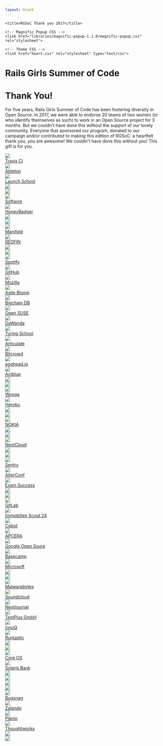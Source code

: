 ```yaml
---
layout: blank
---
```

<head>
  <meta charset="UTF-8">
    <meta name="viewport" content="width=device-width, initial-scale=1.0">
    <meta http-equiv="Cache-Control" content="public">
    <meta http-equiv="Cache-Control" content="max-age=3600">
    <meta http-equiv="Cache-Control" content="must-revalidate">

    <title>RGSoC Thank you 2017</title>

    <!-- Magnific Popup CSS -->
    <link href="libraries/magnific-popup-1.1.0/magnific-popup.css" rel="stylesheet">

    <!-- Theme CSS -->
    <link href="heart.css" rel="stylesheet" type="text/css">
</head>

<body>
    <div class="header">
        <h1>
            Rails Girls Summer of Code
        </h1>
    </div>
    <div class="headerText">
        <h1>
            Thank You!
        </h1>
        <p>
            For five years, Rails Girls Summer of Code has been fostering diversity in Open Source. In 2017, we were able to endorse 20 teams of two women (or who identify themselves as such) to work in an Open Source project for 3 months. But we couldn't have done this without the support of our lovely community. Everyone that sponsored our program, donated to our campaign and/or contributed to making this edition of RGSoC: a heartfelt thank you, you are awesome! We couldn't have done this without you! This gift is for you.
        </p>
    </div>
    <div class="wrapper">
        <div class= "centerWrapper">
            <div class="gridWrapper">
                <div></div>
                <div class="size5">
                    <a class="sponsorsBox" href="img/photos/heart.png" title="The astonishing RGSoC partner: Travis CI (image credits: Inês Coelho)">
                        <img src="img/photos_min/heart.png" class="photo_size5">
                        <div class="sponsorNameBox">
                            <div class="sponsorName">
                                Travis CI
                            </div>
                        </div>
                    </a>
                </div>
                <div class="size1">
                    <a class="sponsorsBox" href="img/photos/heart.png" title="Ableton, Bronze Sponsor of RGSoC 2017 (image credits: RGSoC)">
                        <img src="img/photos_min/heart.png" class="photo_size1">
                        <div class="sponsorNameBox">
                            <div class="sponsorName">
                                Ableton
                            </div>
                        </div>
                    </a>
                </div>
                <div class="size1">
                    <a class="sponsorsBox" href="img/photos/LaunchSchool.jpg" title="Launch School, proud 4th time sponsor of RGSoC (image credits: RGSoC)">
                        <img src="img/photos_min/LaunchSchool.jpg" class="photo_size1">
                        <div class="sponsorNameBox">
                            <div class="sponsorName">
                                Launch School
                            </div>
                        </div>
                    </a>
                </div>
                <div></div>
                <div class="size3">
                    <a class="sponsorsBox" href="img/photos/donors.jpg" title="All the superb persons that donated to make RGSoC 2017 a reality! (image credits: RGSoC)">
                        <img src="img/photos_min/donors.jpg" class="photo_size3">
                        <div class="sponsorNameBox">
                            <div class="sponsorName">
                                <img src="img/rgsoc.png" class="photo_size3">
                            </div>
                        </div>
                    </a>
                </div>
                <div class="size2V">
                    <a class="sponsorsBox" href="img/photos/softwire.jpg" title="Softwire, our silver sponsor (image credits: Janakshi Dulanga)">
                        <img src="img/photos_min/softwire.jpg" class="photo_size2V">
                        <div class="sponsorNameBox">
                            <div class="sponsorName">Softwire</div>
                        </div>
                    </a>
                </div>
                <div class="size1">
                    <a class="sponsorsBox" href="img/photos/honeybadger.jpg" title="HoneyBadger, fourth time sponsor of RGSoC (image credits: Jessica Leach)">
                        <img src="img/photos_min/honeybadger.jpg" class="photo_size1">
                        <div class="sponsorNameBox">
                            <div class="sponsorName">
                                HoneyBadger
                            </div>
                        </div>
                    </a>
                </div>
                <div class="size1">
                    <a class="sponsorsBox" href="img/photos/swag1.png" title="Our Swag package arrived to Albania! (Imeage Credits: team Codeaholics)">
                        <img src="img/photos_min/swag1.png" class="photo_size1">
                        <div class="sponsorNameBox">
                            <div class="sponsorName">
                                <img src="img/rgsoc.png" class="photo_size1">
                            </div>
                        </div>
                    </a>
                </div>
                <div></div>
                <div class="size1">
                    <a class="sponsorsBox" href="img/photos/heart.png" title="Our silver sponsor, Manifold (image credits: RGSoC)">
                        <img src="img/photos_min/heart.png" class="photo_size1">
                        <div class="sponsorNameBox">
                            <div class="sponsorName">
                                Manifold
                            </div>
                        </div>
                    </a>
                </div>
                <div class="size1">
                    <a class="sponsorsBox" href="img/photos/redfin.jpg" title="REDFIN, silver sponsor of RGSoC 2017 (image credits: RGSoC)">
                        <img src="img/photos_min/redfin.jpg" class="photo_size1">
                        <div class="sponsorNameBox">
                            <div class="sponsorName">
                                REDFIN
                            </div>
                        </div>
                    </a>
                </div> 
                <div class="size1">
                    <a class="sponsorsBox" href="img/photos/swag2.png" title="Our Swag packages arrive at every corner of the world! (image credits: Mayar Alaa)">
                        <img src="img/photos_min/swag2.png" class="photo_size1">
                        <div class="sponsorNameBox">
                            <div class="sponsorName">
                                <img src="img/rgsoc.png" class="photo_size1">
                            </div>
                        </div>
                    </a>
                </div>
                <div class="size1">
                    <a class="sponsorsBox" href="img/photos/heart.png" title="RGSoC silver sponsor - Spotify (image credits: )">
                        <img src="img/photos_min/heart.png" class="photo_size1">
                        <div class="sponsorNameBox">
                            <div class="sponsorName">
                                Spotify
                            </div>
                        </div>
                    </a>
                </div>
                <div class="size5">
                    <a class="sponsorsBox" href="img/photos/github.jpg" title="GitHub, our remarkable partner! (image credits: Y S Ramya)">
                        <img src="img/photos_min/github.jpg" class="photo_size5">
                        <div class="sponsorNameBox">
                            <div class="sponsorName">
                                GitHub
                            </div>
                        </div>
                    </a>
                </div>
                <div class="size2V">
                    <a class="sponsorsBox" href="img/photos/mozilla.jpg" title="Our silver sponsor Mozilla! (image credits: Anika Lindtner)">
                        <img src="img/photos_min/mozilla.jpg" class="photo_size2V">
                        <div class="sponsorNameBox">
                            <div class="sponsorName">
                                Mozilla
                            </div>
                        </div>
                    </a>
                </div>
                <div class="size1">
                    <a class="sponsorsBox" href="img/photos/agilebloom.jpg" title="Agile Bloom, our bronze sponsor (image credits: RGSoC)">
                        <img src="img/photos_min/agilebloom.jpg" class="photo_size1">
                        <div class="sponsorNameBox">
                            <div class="sponsorName">
                                Agile Bloom
                            </div>
                        </div>
                    </a>
                </div>
                <div class="size1">
                    <a class="sponsorsBox" href="img/photos/heart.png" title="RGSoC 2017 bronze sponsor: Bigchain DB (image credits: RGSoC)">
                        <img src="img/photos_min/heart.png" class="photo_size1">
                        <div class="sponsorNameBox">
                            <div class="sponsorName">
                                Bigchain DB
                            </div>
                        </div>
                    </a>
                </div>
                <div class="size1">
                    <a class="sponsorsBox" href="img/photos/openSUSE.jpg" title="Open SUSE's Geeko chameleon, our bronze sponsor (image credits: Jona Azizaj)">
                        <img src="img/photos_min/openSUSE.jpg" class="photo_size1">
                        <div class="sponsorNameBox">
                            <div class="sponsorName">
                                Open SUSE
                            </div>
                        </div>
                    </a>
                </div>
                <div class="size2H">
                    <a class="sponsorsBox" href="img/photos/dawanda.jpg" title="Proud 4th time RGSoC sponsor, Da Wanda! (image credits: RGSoC)">
                        <img src="img/photos_min/dawanda.jpg" class="photo_size2H">
                        <div class="sponsorNameBox">
                            <div class="sponsorName">
                                DaWanda
                            </div>
                        </div>
                    </a>
                </div>
                <div class="size1">
                    <a class="sponsorsBox" href="img/photos/turing.jpg" title="Turing School, our bronze sponsor (image credits: Ramon Huidobro)">
                        <img src="img/photos_min/turing.jpg" class="photo_size1">
                        <div class="sponsorNameBox">
                            <div class="sponsorName">
                                Turing School
                            </div>
                        </div>
                    </a>
                </div>
                <div class="size1">
                    <a class="sponsorsBox" href="img/photos/articulate.jpg" title="Articulate, sponsoring RGSoC for the 4th time! (image credits: Ana Sofia Pinho)">
                        <img src="img/photos_min/articulate.jpg" class="photo_size1">
                        <div class="sponsorNameBox">
                            <div class="sponsorName">
                                Articulate
                            </div>
                        </div>
                    </a>
                </div>
                <div class="size2H">
                    <a class="sponsorsBox" href="img/photos/bitcrowd.jpg" title="Silver sponsor Bitcrowd! (image credits: RGSoC)">
                        <img src="img/photos_min/bitcrowd.jpg" class="photo_size2H">
                        <div class="sponsorNameBox">
                            <div class="sponsorName">
                                Bitcrowd
                            </div>
                        </div>
                    </a>
                </div>
                <div class="size1">
                    <a class="sponsorsBox" href="img/photos/egghead.jpg" title="RGSoC 2017 bronze sponsor: egghead.io! (image credits: Lucas Pinto)">
                        <img src="img/photos_min/egghead.jpg" class="photo_size1">
                        <div class="sponsorNameBox">
                            <div class="sponsorName">
                                egghead.io
                            </div>
                        </div>
                    </a>
                </div>
                <div class="size1">
                    <a class="sponsorsBox" href="img/photos/heart.png" title="Actblue, bronze sponsor of RGSoC 2017 (image credits: RGSoC)">
                        <img src="img/photos_min/heart.png" class="photo_size1">
                        <div class="sponsorNameBox">
                            <div class="sponsorName">
                                Actblue
                            </div>
                        </div>
                    </a>
                </div>
                <div class="size1">
                    <a class="sponsorsBox" href="img/photos/orga1.png" title="RGSoC end of summer celebration at Mozilla (image credits: Anika Lindtner)">
                        <img src="img/photos_min/orga1.png" class="photo_size1">
                        <div class="sponsorNameBox">
                            <div class="sponsorName">
                                <img src="img/rgsoc.png" class="photo_size1">
                            </div>
                        </div>
                    </a>
                </div>
                <div class="size1">
                    <a class="sponsorsBox" href="img/photos/wooga.jpg" title="Wooga, sponsoring RGSoC since our first edition! <3 (image credits: Mayar Alaa)">
                        <img src="img/photos_min/wooga.jpg" class="photo_size1">
                        <div class="sponsorNameBox">
                            <div class="sponsorName">
                                Wooga
                            </div>
                        </div>
                    </a>
                </div>
                <div class="size1">
                    <a class="sponsorsBox" href="img/photos/heroku.jpg" title="Our bronze sponsor, Heroku! (image credits: Rails Girls Summer of Code)">
                        <img src="img/photos_min/heroku.jpg" class="photo_size1">
                        <div class="sponsorNameBox">
                            <div class="sponsorName">
                                Heroku
                            </div>
                        </div>
                    </a>
                </div>
                <div class="size1">
                    <a class="sponsorsBox" href="img/photos/swag6.jpg" title="The cat is in the box with RGSoC swag! (image credits: Lucas Pinto)">
                        <img src="img/photos_min/swag6.jpg" class="photo_size1">
                        <div class="sponsorNameBox">
                            <div class="sponsorName">
                                <img src="img/rgsoc.png" class="photo_size1">
                            </div>
                        </div>
                    </a>
                </div>
                <div class="size4">
                    <a class="sponsorsBox" href="img/photos/nokia.jpg" title="Platinum sponsor, Nokia! (image credits: Juliana Dias)">
                        <img src="img/photos_min/nokia.jpg" class="photo_size4">
                        <div class="sponsorNameBox">
                            <div class="sponsorName">
                                NOKIA
                            </div>
                        </div>
                    </a>
                </div>
                <div class="size1">
                    <a class="sponsorsBox" href="img/photos/swag3.png" title="Even cats love receiving RGSoC swag (image credits: Inês Coelho)">
                        <img src="img/photos_min/swag3.png" class="photo_size1">
                        <div class="sponsorNameBox">
                            <div class="sponsorName">
                                <img src="img/rgsoc.png" class="photo_size1">
                            </div>
                        </div>
                    </a>
                </div>
                <div class="size1">
                    <a class="sponsorsBox" href="img/photos/nextcloud.jpg" title="NextCloud, bronze sponsor of RGSoC 2017! (image credits: Jona Azizaj)">
                        <img src="img/photos_min/nextcloud.jpg" class="photo_size1">
                        <div class="sponsorNameBox">
                            <div class="sponsorName">
                                NextCloud
                            </div>
                        </div>
                    </a>
                </div>
                <div class="size5">
                    <a class="sponsorsBox" href="img/photos/general.jpg" title="In 2017, RGSoC fostered 40 persons (20 teams) from underrepresented groups in tech to work in OSS. With your help, we are changing the world! (image credits: RGSoC)">
                        <img src="img/photos_min/general.jpg" class="photo_size5">
                        <div class="sponsorNameBox">
                            <div class="sponsorName">
                                <img src="img/rgsoc.png" class="photo_size5">
                            </div>
                        </div>
                    </a>
                </div>
                <div class="size1">
                    <a class="sponsorsBox" href="img/photos/sentry.jpg" title="Sentry, second time sponsoring RGSoC! (image credits: Jessica Leach)">
                        <img src="img/photos_min/sentry.jpg" class="photo_size1">
                        <div class="sponsorNameBox">
                            <div class="sponsorName">
                                Sentry
                            </div>
                        </div>
                    </a>
                </div>
                <div class="size1">
                    <a class="sponsorsBox" href="img/photos/alterconf.jpg" title="AlterConf, bronze sponsor of RGSoC 2017! (image credits: Laura Gaetano)">
                        <img src="img/photos_min/alterconf.jpg" class="photo_size1">
                        <div class="sponsorNameBox">
                            <div class="sponsorName">
                                AlterConf
                            </div>
                        </div>
                    </a>
                </div>
                <div class="size1">
                    <a class="sponsorsBox" href="img/photos/exam success.jpg" title="Exam Success, second time sponsoring RGSoC! (image credits: RGSoC)">
                        <img src="img/photos_min/exam success.jpg" class="photo_size1">
                        <div class="sponsorNameBox">
                            <div class="sponsorName">
                                Exam Success
                            </div>
                        </div>
                    </a>
                </div>
                <div class="size1">
                    <a class="sponsorsBox" href="img/photos/orga3.png" title="Feel the love in the final supervisor's call of RGSoC 2017! (image credits: Vaishali Thakkar)">
                        <img src="img/photos_min/orga3.png" class="photo_size1">
                        <div class="sponsorNameBox">
                            <div class="sponsorName">
                                <img src="img/rgsoc.png" class="photo_size1">
                            </div>
                        </div>
                    </a>
                </div>
                <div class="size1">
                    <a class="sponsorsBox" href="img/photos/gitlab.jpg" title="GitLab, broze sponsor of RGSoC! (image credits: Carsten Zimmermann)">
                        <img src="img/photos_min/gitlab.jpg" class="photo_size1">
                        <div class="sponsorNameBox">
                            <div class="sponsorName">
                                GitLab
                            </div>
                        </div>
                    </a>
                </div>
                <div class="size2H">
                    <a class="sponsorsBox" href="img/photos/Immobilienscout24.jpg" title="Immobilien Scout 24, silver sponsor, for the second time, of RGSoC! (image credits: Nynne Just Christoffersen)">
                        <img src="img/photos_min/Immobilienscout24.jpg" class="photo_size2H">
                        <div class="sponsorNameBox">
                            <div class="sponsorName">
                                Immobilien Scout 24
                            </div>
                        </div>
                    </a>
                </div>
                <div class="size1">
                    <a class="sponsorsBox" href="img/photos/cobot.jpg" title="Our bronze sponsor, Cobot (image credits: Y S Ramya)">
                        <img src="img/photos_min/cobot.jpg" class="photo_size1">
                        <div class="sponsorNameBox">
                            <div class="sponsorName">
                                Cobot
                            </div>
                        </div>
                    </a>
                </div>
                <div class="size1">
                    <a class="sponsorsBox" href="img/photos/APCERA.jpg" title="For the 3rd time, APCERA sponsoring RGSoC! (image credits: Rails Girls Summer of Code)">
                        <img src="img/photos_min/APCERA.jpg" class="photo_size1">
                        <div class="sponsorNameBox">
                            <div class="sponsorName">
                                APCERA
                            </div>
                        </div>
                    </a>
                </div>
                <div class="size3">
                    <a class="sponsorsBox" href="img/photos/google.jpg" title="Google Open Soure, gold sponsor, supporting RGSoC since 1st edition! (image credits: Kara de la Marck)">
                        <img src="img/photos_min/google.jpg" class="photo_size3">
                        <div class="sponsorNameBox">
                            <div class="sponsorName">
                                Google Open Soure
                            </div>
                        </div>
                    </a>
                </div>
                <div class="size1">
                    <a class="sponsorsBox" href="img/photos/heart.png" title="Basecamp, proud sponsor of RGSoC since our 1st edition! (image credits: )">
                        <img src="img/photos_min/heart.png" class="photo_size1">
                        <div class="sponsorNameBox">
                            <div class="sponsorName">
                                Basecamp
                            </div>
                        </div>
                    </a>
                </div>
                <div></div>
                <div class="size1">
                    <a class="sponsorsBox" href="img/photos/microsoft.jpg" title="Microsoft, bronze sponsor of RGSoC 2017! (image credits: Prachi Manchanda)">
                        <img src="img/photos_min/microsoft.jpg" class="photo_size1">
                        <div class="sponsorNameBox">
                            <div class="sponsorName">
                                Microsoft
                            </div>
                        </div>
                    </a>
                </div>
                <div class="size1">
                    <a class="sponsorsBox" href="img/photos/swag4.png" title="We love to see out teams playing with RGSoC's swag! (image credits: team ImpactDevs)">
                        <img src="img/photos_min/swag4.png" class="photo_size1">
                        <div class="sponsorNameBox">
                            <div class="sponsorName">
                                <img src="img/rgsoc.png" class="photo_size1">
                            </div>
                        </div>
                    </a>
                </div>
                <div class="size3">
                    <a class="sponsorsBox" href="img/photos/heart.png" title="Gold sponsor Mawarebytes, supporting RGSoC for the 3rd time! (image credits: Inês Coelho)">
                        <img src="img/photos_min/heart.png" class="photo_size3">
                        <div class="sponsorNameBox">
                            <div class="sponsorName">
                                Malwarebytes
                            </div>
                        </div>
                    </a>
                </div>
                <div class="size2H">
                    <a class="sponsorsBox" href="img/photos/soundcloud.jpg" title="Silver sponsor Soundcloud, supporting RGSoC since our 1st edition! (image credits: Vaishali Thakkar)">
                        <img src="img/photos_min/soundcloud.jpg" class="photo_size2H">
                        <div class="sponsorNameBox">
                            <div class="sponsorName">
                                Soundcloud
                            </div>
                        </div>
                    </a>
                </div>
                <div></div>
                <div></div>
                <div></div>
                <div class="size1">
                    <a class="sponsorsBox" href="img/photos/heart.png" title="Nextjournal, our bronze sponsor (image credits: )">
                        <img src="img/photos_min/heart.png" class="photo_size1">
                        <div class="sponsorNameBox">
                            <div class="sponsorName">
                                Nextjournal
                            </div>
                        </div>
                    </a>
                </div>
                <div class="size1">
                    <a class="sponsorsBox" href="img/photos/heart.png" title="TestPlus GmbH, bronze sponsor of RGSoC 2017 (image credits: )">
                        <img src="img/photos_min/heart.png" class="photo_size1">
                        <div class="sponsorNameBox">
                            <div class="sponsorName">
                                TestPlus GmbH
                            </div>
                        </div>
                    </a>
                </div>
                <div class="size2V">
                     <a class="sponsorsBox" href="img/photos/innoQ.jpg" title="innoQ, silver sponsor of RGSoC, supporting us since our 1st edition! (image credits: Chris Sun)">
                        <img src="img/photos_min/innoQ.jpg" class="photo_size2V">
                        <div class="sponsorNameBox">
                            <div class="sponsorName">
                                innoQ
                            </div>
                        </div>
                    </a>
                </div>
                <div class="size1">
                    <a class="sponsorsBox" href="img/photos/runtastic.jpg" title="Runtastic, our bronze sponsor (image credits: Amanda Branquinho)">
                        <img src="img/photos_min/runtastic.jpg" class="photo_size1">
                        <div class="sponsorNameBox">
                            <div class="sponsorName">
                                Runtastic
                            </div>
                        </div>
                    </a>
                </div>
                <div class="size3">
                    <a class="sponsorsBox" href="img/photos/conferences.jpg" title="All the conferences who supported our students and provided free tickets for the 2017 edition! (image credits: Maria Ronacher)">
                        <img src="img/photos_min/conferences.jpg" class="photo_size3">
                        <div class="sponsorNameBox">
                            <div class="sponsorName">
                                <img src="img/rgsoc.png" class="photo_size3">
                            </div>
                        </div>
                    </a>
                </div>
                <div class="size1">
                    <a class="sponsorsBox" href="img/photos/coreOS.jpg" title="Core OS, bronze sponsor of RGSoC for the 2nd time! (image credits: Jona Azizaj)">
                        <img src="img/photos_min/coreOS.jpg" class="photo_size1">
                        <div class="sponsorNameBox">
                            <div class="sponsorName">
                                Core OS
                            </div>
                        </div>
                    </a>
                </div>
                <div></div>
                <div></div>
                <div></div>
                <div></div>
                <div></div>
                <div class="size1">
                    <a class="sponsorsBox" href="img/photos/heart.png" title="Solaris Bank, our bronze sponsor (image credits: )">
                        <img src="img/photos_min/heart.png" class="photo_size1">
                        <div class="sponsorNameBox">
                            <div class="sponsorName">
                                Solaris Bank
                            </div>
                        </div>
                    </a>
                </div>
                <div class="size3">
                    <a class="sponsorsBox" href="img/photos/team.jpg" title="Shout-out to everyone that worked behind the scenes to make RGSoC 2017 a reality! (image credits: RGSoC)">
                        <img src="img/photos_min/team.jpg" class="photo_size3">
                        <div class="sponsorNameBox">
                            <div class="sponsorName">
                                <img src="img/rgsoc.png" class="photo_size3">
                            </div>
                        </div>
                    </a>
                </div>
                <div class="size1">
                    <a class="sponsorsBox" href="img/photos/swag5.png" title="All that swag! (image credits: Brihi Joshi)">
                        <img src="img/photos_min/swag5.png" class="photo_size1">
                        <div class="sponsorNameBox">
                            <div class="sponsorName">
                                <img src="img/rgsoc.png" class="photo_size1">
                            </div>
                        </div>
                    </a>
                </div>
                <div></div>
                <div></div>
                <div></div>
                <div></div>
                <div></div>
                <div></div>
                <div></div>
                <div class="size1">
                    <a class="sponsorsBox" href="img/photos/bugsnag.jpg" title="Bugsnag, 3th time sponsor of RGSoC! (image credits: Ana Sofia Pinho)">
                        <img src="img/photos_min/bugsnag.jpg" class="photo_size1">
                        <div class="sponsorNameBox">
                            <div class="sponsorName">
                                Bugsnag
                            </div>
                        </div>
                    </a>
                </div>
                <div class="size2V">
                    <a class="sponsorsBox" href="img/photos/zalando.jpg" title="Zalando, silver sponsor of RGSoC 2017! (image credits: RGSoC)">
                        <img src="img/photos_min/zalando.jpg" class="photo_size2V">
                        <div class="sponsorNameBox">
                            <div class="sponsorName">
                                Zalando
                            </div>
                        </div>
                    </a>
                </div>
                <div class="size1">
                    <a class="sponsorsBox" href="img/photos/planio.jpg" title="Planio, sponsoring RGSoC for the 4th time! (image credits: Ana Sofia Pinho)">
                        <img src="img/photos_min/planio.jpg" class="photo_size1">
                        <div class="sponsorNameBox">
                            <div class="sponsorName">
                                Planio
                            </div>
                        </div>
                    </a>
                </div>
                <div></div>
                <div></div>
                <div></div>
                <div></div>
                <div></div>
                <div></div>
                <div></div>
                <div></div>
                <div></div>
                <div class="size2H">
                    <a class="sponsorsBox" href="img/photos/thoughtworks.jpg" title="Silver sponsor Thoughtworks, supporting RGSoC for the 4th time! (image credits: Nada Ashraf)">
                        <img src="img/photos_min/thoughtworks.jpg" class="photo_size2H">
                        <div class="sponsorNameBox">
                            <div class="sponsorName">
                                Thoughtworks
                            </div>
                        </div>
                    </a>
                </div>
                <div></div>
                <div></div>
                <div></div>
                <div></div>
                <div></div>
                <div></div>
                <div></div>
                <div></div>
                <div></div>
                <div></div>
                <div></div>
                <div class="size1">
                    <a class="sponsorsBox" href="img/photos/orga4.png" title="Goodbye from our amazing supervisors! (image credits: Anika Lindtner)">
                        <img src="img/photos_min/orga4.png" class="photo_size1">
                        <div class="sponsorNameBox">
                            <div class="sponsorName">
                                <img src="img/rgsoc.png" class="photo_size1">
                            </div>
                        </div>
                    </a>
                </div>
            </div>
        </div>
    </div>
    <!-- jQuery -->
    <script src="//code.jquery.com/jquery-3.2.1.min.js"></script>
    <!-- Plugin JavaScript -->
    <script src="libraries/magnific-popup-1.1.0/magnific-popup.min.js"></script>
    <!-- Theme JS -->
    <script src="heart.js"></script>
</body>
